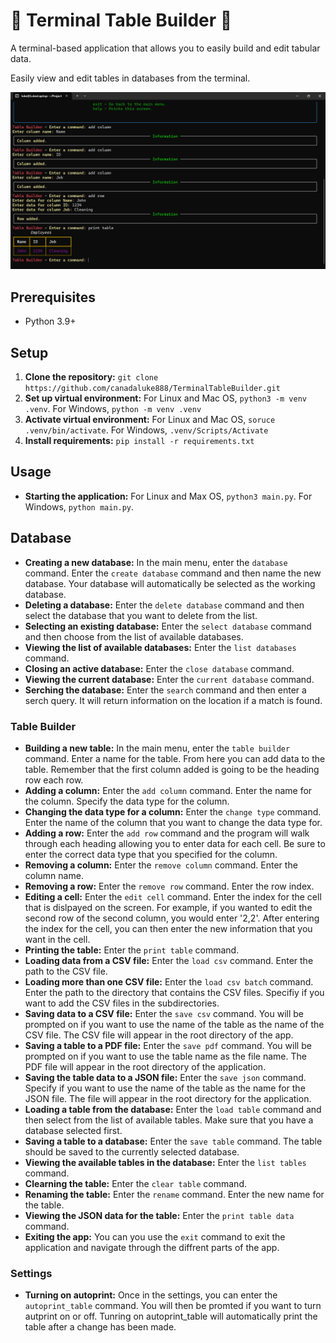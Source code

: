 # 💾 Terminal Table Builder 💾

A terminal-based application that allows you to easily build and edit tabular data.

Easily view and edit tables in databases from the terminal.

![App Screenshot](screenshots/Terminal%20Table%20Builder%20SS.png)

## Prerequisites
- Python 3.9+

## Setup
1. **Clone the repository:** `git clone https://github.com/canadaluke888/TerminalTableBuilder.git`
2. **Set up virtual environment:** For Linux and Mac OS, `python3 -m venv .venv`. For Windows, `python -m venv .venv`
3. **Activate virtual environment:** For Linux and Mac OS, `soruce .venv/bin/activate`. For Windows, `.venv/Scripts/Activate`
4. **Install requirements:** `pip install -r requirements.txt`

## Usage


- **Starting the application:** For Linux and Max OS, `python3 main.py`. For Windows, `python main.py`.

## Database
- **Creating a new database:** In the main menu, enter the `database` command. Enter the `create database` command and then name the new database. Your database will automatically be selected as the working database.
- **Deleting a database:** Enter the `delete database` command and then select the database that you want to delete from the list.
- **Selecting an existing database:** Enter the `select database` command and then choose from the list of available databases.
- **Viewing the list of available databases:** Enter the `list databases` command.
- **Closing an active database:** Enter the `close database` command.
- **Viewing the current database:** Enter the `current database` command.
- **Serching the database:** Enter the `search` command and then enter a serch query. It will return information on the location if a match is found.

### Table Builder
- **Building a new table:** In the main menu, enter the `table builder` command. Enter a name for the table. From here you can add data to the table. Remember that the first column added is going to be the heading row each row.
- **Adding a column:** Enter the `add column` command. Enter the name for the column. Specify the data type for the column.
- **Changing the data type for a column:** Enter the `change type` command. Enter the name of the column that you want to change the data type for.
- **Adding a row:** Enter the `add row` command and the program will walk through each heading allowing you to enter data for each cell. Be sure to enter the correct data type that you specified for the column.
- **Removing a column:** Enter the `remove column` command. Enter the column name.
- **Removing a row:** Enter the `remove row` command. Enter the row index.
- **Editing a cell:** Enter the `edit cell` command. Enter the index for the cell that is dislpayed on the screen. For example, if you wanted to edit the second row of the second column, you would enter '2,2'. After entering the index for the cell, you can then enter the new information that you want in the cell.
- **Printing the table:** Enter the `print table` command.
- **Loading data from a CSV file:** Enter the `load csv` command. Enter the path to the CSV file.
- **Loading more than one CSV file:** Enter the `load csv batch` command. Enter the path to the directory that contains the CSV files. Specifiy if you want to add the CSV files in the subdirectories.
- **Saving data to a CSV file:** Enter the `save csv` command. You will be prompted on if you want to use the name of the table as the name of the CSV file. The CSV file will appear in the root directory of the app.
- **Saving a table to a PDF file:** Enter the `save pdf` command. You will be prompted on if you want to use the table name as the file name. The PDF file will appear in the root directory of the application.
- **Saving the table data to a JSON file:** Enter the `save json` command. Specify if you want to use the name of the table as the name for the JSON file. The file will appear in the root directory for the application.
- **Loading a table from the database:** Enter the `load table` command and then select from the list of available tables. Make sure that you have a database selected first.
- **Saving a table to a database:** Enter the `save table` command. The table should be saved to the currently selected database.
- **Viewing the available tables in the database:** Enter the `list tables` command.
- **Clearning the table:** Enter the `clear table` command.
- **Renaming the table:** Enter the `rename` command. Enter the new name for the table.
- **Viewing the JSON data for the table:** Enter the `print table data` command.
- **Exiting the app:** You can you use the `exit` command to exit the application and navigate through the diffrent parts of the app.

### Settings
- **Turning on autoprint:** Once in the settings, you can enter the `autoprint_table` command. You will then be promted if you want to turn autprint on or off. Tunring on autoprint_table will automatically print the table after a change has been made.